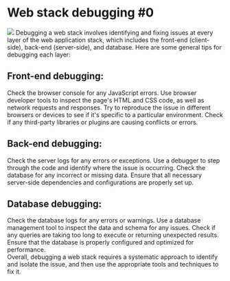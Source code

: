 <h1>Web stack debugging #0</h1>
<img src="https://developers.redhat.com/sites/default/files/styles/share/public/blog/2021/04/gcc_1x.png?itok=6l1b8Lo9">
Debugging a web stack involves identifying and fixing issues at every layer of the web application stack, which includes the front-end (client-side), back-end (server-side), and database. Here are some general tips for debugging each layer:
<br>
<h2>Front-end debugging:</h2>
Check the browser console for any JavaScript errors.
Use browser developer tools to inspect the page's HTML and CSS code, as well as network requests and responses.
Try to reproduce the issue in different browsers or devices to see if it's specific to a particular environment.
Check if any third-party libraries or plugins are causing conflicts or errors.
<h2>Back-end debugging:</h2>
Check the server logs for any errors or exceptions.
Use a debugger to step through the code and identify where the issue is occurring.
Check the database for any incorrect or missing data.
Ensure that all necessary server-side dependencies and configurations are properly set up.
<h2>Database debugging:</h2>
Check the database logs for any errors or warnings.
Use a database management tool to inspect the data and schema for any issues.
Check if any queries are taking too long to execute or returning unexpected results.
Ensure that the database is properly configured and optimized for performance.
<br>
Overall, debugging a web stack requires a systematic approach to identify and isolate the issue, and then use the appropriate tools and techniques to fix it.
